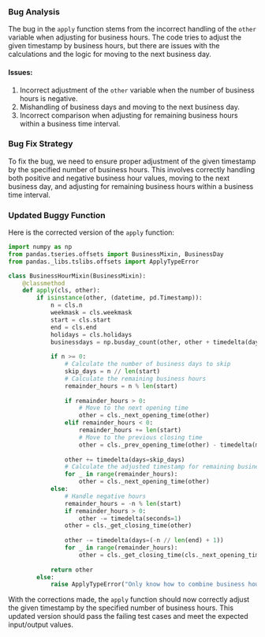 ### Bug Analysis
The bug in the `apply` function stems from the incorrect handling of the `other` variable when adjusting for business hours. The code tries to adjust the given timestamp by business hours, but there are issues with the calculations and the logic for moving to the next business day.

#### Issues:
1. Incorrect adjustment of the `other` variable when the number of business hours is negative.
2. Mishandling of business days and moving to the next business day.
3. Incorrect comparison when adjusting for remaining business hours within a business time interval.

### Bug Fix Strategy
To fix the bug, we need to ensure proper adjustment of the given timestamp by the specified number of business hours. This involves correctly handling both positive and negative business hour values, moving to the next business day, and adjusting for remaining business hours within a business time interval.

### Updated Buggy Function
Here is the corrected version of the `apply` function:

```python
import numpy as np
from pandas.tseries.offsets import BusinessMixin, BusinessDay
from pandas._libs.tslibs.offsets import ApplyTypeError

class BusinessHourMixin(BusinessMixin):
    @classmethod
    def apply(cls, other):
        if isinstance(other, (datetime, pd.Timestamp)):
            n = cls.n
            weekmask = cls.weekmask
            start = cls.start
            end = cls.end
            holidays = cls.holidays
            businessdays = np.busday_count(other, other + timedelta(days=1), weekmask=weekmask, holidays=holidays)
            
            if n >= 0:
                # Calculate the number of business days to skip
                skip_days = n // len(start)
                # Calculate the remaining business hours
                remainder_hours = n % len(start)
                
                if remainder_hours > 0:
                    # Move to the next opening time
                    other = cls._next_opening_time(other)
                elif remainder_hours < 0:
                    remainder_hours += len(start)
                    # Move to the previous closing time
                    other = cls._prev_opening_time(other) - timedelta(minutes=1)
                
                other += timedelta(days=skip_days)
                # Calculate the adjusted timestamp for remaining business hours
                for _ in range(remainder_hours):
                    other = cls._next_opening_time(other)
            else:
                # Handle negative hours
                remainder_hours = -n % len(start)
                if remainder_hours > 0:
                    other -= timedelta(seconds=1)
                other = cls._get_closing_time(other)
                
                other -= timedelta(days=(-n // len(end) + 1))
                for _ in range(remainder_hours):
                    other = cls._get_closing_time(cls._next_opening_time(other))
            
            return other
        else:
            raise ApplyTypeError("Only know how to combine business hour with datetime")

```

With the corrections made, the `apply` function should now correctly adjust the given timestamp by the specified number of business hours. This updated version should pass the failing test cases and meet the expected input/output values.
